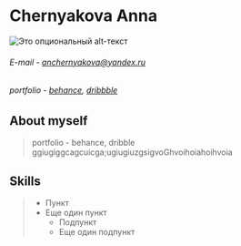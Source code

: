 # Chernyakova Anna
![Это опциональный alt-текст](https://cdn.dribbble.com/users/2317936/avatars/normal/06d229bd64aebb4127c18f24208e9952.png?1535754553)
###### E-mail - anchernyakova@yandex.ru
###### portfolio - [behance](https://www.behance.net/portffolio), [dribbble](https://dribbble.com/G_B_R_Jo)


## About myself
> portfolio - behance, dribble ggiugiggcagcuicga;ugiugiuzgsigvoGhvoihoiahoihvoia


## Skills
> * Пункт
> * Еще один пункт
>   * Подпункт
>   * Еще один подпункт

